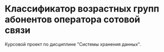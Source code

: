 # Классификатор возрастных групп абонентов оператора сотовой связи
Курсовой проект по дисциплине "Системы хранения данных".

